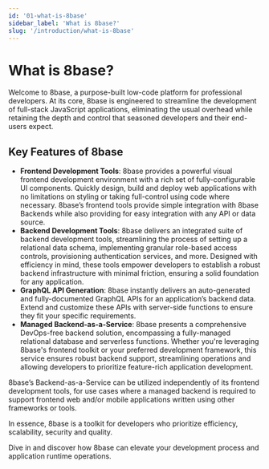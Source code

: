```yaml
---
id: '01-what-is-8base'
sidebar_label: 'What is 8base?'
slug: '/introduction/what-is-8base'
---
```

# What is 8base?

Welcome to 8base, a purpose-built low-code platform for professional developers. At its core, 8base is engineered to streamline the development of full-stack JavaScript applications, eliminating the usual overhead while retaining the depth and control that seasoned developers and their end-users expect.

## Key Features of 8base

- **Frontend Development Tools**: 8base provides a powerful visual frontend development environment with a rich set of fully-configurable UI components. Quickly design, build and deploy web applications with no limitations on styling or taking full-control using code where necessary. 8base’s frontend tools provide simple integration with 8base Backends while also providing for easy integration with any API or data source.
- **Backend Development Tools**: 8base delivers an integrated suite of backend development tools, streamlining the process of setting up a relational data schema, implementing granular role-based access controls, provisioning authentication services, and more. Designed with efficiency in mind, these tools empower developers to establish a robust backend infrastructure with minimal friction, ensuring a solid foundation for any application.
- **GraphQL API Generation**: 8base instantly delivers an auto-generated and fully-documented GraphQL APIs for an application’s backend data. Extend and customize these APIs with server-side functions to ensure they fit your specific requirements.
- **Managed Backend-as-a-Service**: 8base presents a comprehensive DevOps-free backend solution, encompassing a fully-managed relational database and serverless functions. Whether you're leveraging 8base's frontend toolkit or your preferred development framework, this service ensures robust backend support, streamlining operations and allowing developers to prioritize feature-rich application development.

8base’s Backend-as-a-Service can be utilized independently of its frontend development tools, for use cases where a managed backend is required to support frontend web and/or mobile applications written using other frameworks or tools.

In essence, 8base is a toolkit for developers who prioritize efficiency, scalability, security and quality. 

Dive in and discover how 8base can elevate your development process and application runtime operations.

